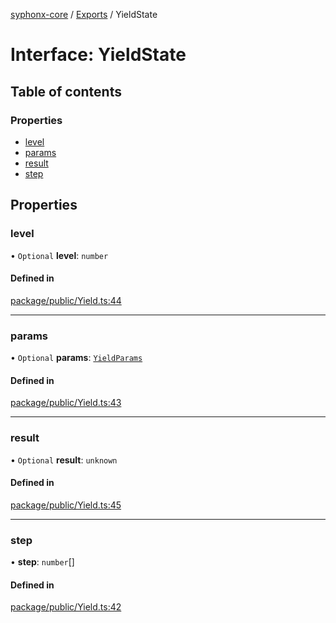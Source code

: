 [syphonx-core](../README.md) / [Exports](../modules.md) / YieldState

# Interface: YieldState

## Table of contents

### Properties

- [level](YieldState.md#level)
- [params](YieldState.md#params)
- [result](YieldState.md#result)
- [step](YieldState.md#step)

## Properties

### level

• `Optional` **level**: `number`

#### Defined in

[package/public/Yield.ts:44](https://github.com/dtempx/syphonx-core/blob/1f6e1bf/package/public/Yield.ts#L44)

___

### params

• `Optional` **params**: [`YieldParams`](YieldParams.md)

#### Defined in

[package/public/Yield.ts:43](https://github.com/dtempx/syphonx-core/blob/1f6e1bf/package/public/Yield.ts#L43)

___

### result

• `Optional` **result**: `unknown`

#### Defined in

[package/public/Yield.ts:45](https://github.com/dtempx/syphonx-core/blob/1f6e1bf/package/public/Yield.ts#L45)

___

### step

• **step**: `number`[]

#### Defined in

[package/public/Yield.ts:42](https://github.com/dtempx/syphonx-core/blob/1f6e1bf/package/public/Yield.ts#L42)
